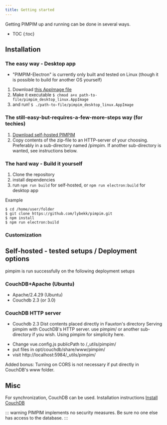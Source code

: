 ```yaml
---
title: Getting started
---
```


Getting PIMPIM up and running can be done in several ways.

* TOC
{:toc}

## Installation

### The easy way - Desktop app

* "PIMPIM-Electron" is currently only built and tested on Linux (though it is possible to build for another OS yourself)
1. Download [this AppImage file](https://lybekk.tech/downloads/pimpim_desktop_linux.AppImage)
2. Make it executable `$ chmod a+x path-to-file/pimpim_desktop_linux.AppImage`
3. and run! `$ ./path-to-file/pimpim_desktop_linux.AppImage`

### The still-easy-but-requires-a-few-more-steps way (for techies)

1. [Download self-hosted PIMPIM](https://lybekk.tech/downloads/pimpim_self_hosted.zip)
2. Copy contents of the zip-file to an HTTP-server of your choosing. Preferably in a sub-directory named /pimpim. If another sub-directory is wanted, see instructions below.

### The hard way - Build it yourself
1. Clone the repository
2. install dependencies
4. run `npm run build` for self-hosted, or `npm run electron:build` for desktop app

Example
```Shell
$ cd /home/user/folder
$ git clone https://github.com/lybekk/pimpim.git
$ npm install
$ npm run electron:build
```

### Customization

## Self-hosted - tested setups / Deployment options

pimpim is run successfully on the following deployment setups

### CouchDB+Apache (Ubuntu)
* Apache/2.4.29 (Ubuntu)
* Couchdb 2.3 (or 3.0)

### CouchDB HTTP server
* Couchdb 2.3
Dist contents placed directly in Fauxton's directory
Serving pimpim with CouchDB's HTTP server.
use pimpim/ or another sub-directory if you wish. Using pimpim for simplicity here.

- Change vue.config.js publicPath to /_utils/pimpim/
- put files in opt/couchdb/share/www/pimpim/
- visit http://localhost:5984/_utils/pimpim/

Added bonus: Turning on CORS is not necessary if put directly in CouchDB's www folder.

## Misc
For synchronization, CouchDB can be used.
Installation instructions [Install CouchDB](https://docs.couchdb.org/en/latest/install/index.html)

::: warning
PIMPIM implements no security measures. Be sure no one else has access to the database.
:::
